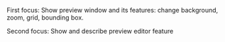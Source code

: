 First focus:
Show preview window and its features: change background, zoom, grid, bounding box.

Second focus:
Show and describe preview editor feature

